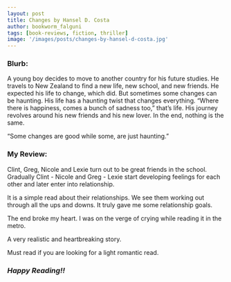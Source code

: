 ```yaml
---
layout: post
title: Changes by Hansel D. Costa
author: bookworm_falguni
tags: [book-reviews, fiction, thriller]
image: '/images/posts/changes-by-hansel-d-costa.jpg'
---
```

### **Blurb:**
A young boy decides to move to another country for his future studies. He travels to New Zealand to find a new life, new school, and new friends. He expected his life to change, which did. But sometimes some changes can be haunting. His life has a haunting twist that changes everything.  “Where there is happiness, comes a bunch of sadness too,” that’s life. His journey revolves around his new friends and his new lover. In the end, nothing is the same. 

“Some changes are good while some, are just haunting.”

### **My Review:**
Clint, Greg, Nicole and Lexie turn out to be great friends in the school. Gradually Clint - Nicole and Greg - Lexie start developing feelings for each other and later enter into relationship.

It is a simple read about their relationships. We see them working out through all the ups and downs. It truly gave me some relationship goals.

The end broke my heart. I was on the verge of crying while reading it in the metro. 

A very realistic and heartbreaking story. 

Must read if you are looking for a light romantic read.

### ***Happy Reading!!***

